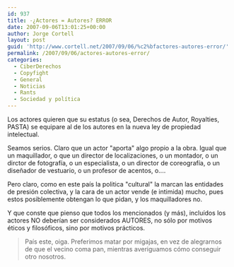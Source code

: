 ```yaml
---
id: 937
title: -¿Actores = Autores? ERROR
date: 2007-09-06T13:01:25+00:00
author: Jorge Cortell
layout: post
guid: 'http://www.cortell.net/2007/09/06/%c2%bfactores-autores-error/'
permalink: /2007/09/06/actores-autores-error/
categories:
  - CiberDerechos
  - Copyfight
  - General
  - Noticias
  - Rants
  - Sociedad y polí­tica
---
```

Los actores quieren que su estatus (o sea, Derechos de Autor, Royalties, PASTA) se equipare al de los autores en la nueva ley de propiedad intelectual.

Seamos serios. Claro que un actor "aporta" algo propio a la obra. Igual que un maquillador, o que un director de localizaciones, o un montador, o un dirctor de fotografí­a, o un especialista, o un director de coreografí­a, o un diseñador de vestuario, o un profesor de acentos, o....

Pero claro, como en este paí­s la politica "cultural" la marcan las entidades de presión colectiva, y la cara de un actor vende (e intimida) mucho, pues estos posiblemente obtengan lo que pidan, y los maquilladores no.

Y que conste que pienso que todos los mencionados (y más), incluí­dos los actores NO deberí­an ser considerados AUTORES, no sólo por motivos éticos y filosóficos, sino por motivos prácticos.

> Paí­s este, oiga. Preferimos matar por migajas, en vez de alegrarnos de que el vecino coma pan, mientras averiguamos cómo conseguir otro nosotros.